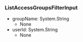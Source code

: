 ### ListAccessGroupsFilterInput
- groupName: System.String
  - None
- userId: System.String
  - None
